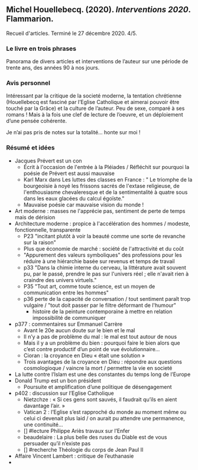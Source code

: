 ## Michel Houellebecq. (2020). _Interventions 2020_. Flammarion.

Recueil d'articles. Terminé le 27 décembre 2020. 4/5.

### Le livre en trois phrases

Panorama de divers articles et interventions de l’auteur sur une période de trente ans, des années 90 à nos jours. 

### Avis personnel

Intéressant par la critique de la societé moderne, la tentation chrétienne (Houellebecq est fasciné par l’Eglise Catholique et aimerai pouvoir être touché par la Grâce) et la culture de l’auteur. Peu de sexe, comparé à ses romans ! Mais à la fois une clef de lecture de l’oeuvre, et un déploiement d’une pensée cohérente.

Je n’ai pas pris de notes sur la totalité... honte sur moi !

### Résumé et idées

- Jacques Prévert est un con 
	- Écrit à l'occasion de l'entrée à la Pléiades / Réfléchit sur pourquoi la poésie de Prévert est aussi mauvaise
	- Karl Marx dans Les luttes des classes en France : " Le triomphe de la bourgeoisie à noyé les frissons sacrés de l'extase religieuse, de l'enthousiasme chevaleresque et de la sentimentalité à quatre sous dans les eaux glacées du calcul égoïste."
	- Mauvaise poésie car mauvaise vision du monde !
- Art moderne : masses ne l'apprécie pas, sentiment de perte de temps mais de dérision
- Architecture moderne : propice à l'accélération des hommes / modeste, fonctionnelle, transparente
	- P23 "incitant plutôt à voir la beauté comme une sorte de revanche sur la raison"
	- Plus que économie de marché : société de l'attractivité et du coût 
	- "Appurement des valeurs symboliques" des professions pour les réduire à une hiérarchie basée sur revenus et temps de travail
	- p33 "Dans la chimie interne du cerveau, la littérature avait souvent pu, par le passé, prendre le pas sur l'univers réel ; elle n'avait rien à craindre des univers virtuels."
	- P35 "Tout art, comme toute science, est un moyen de communication entre les hommes"
	- p36 perte de la capacité de conversation / tout sentiment paraît trop vulgaire / "tout doit passer par le filtre déformant de l'humour"
		- histoire de la peinture contemporaine à mettre en relation impossibilité de communiquer
- p377 : commentaires sur Emmanuel Carrère
	- Avant le 20e aucun doute sur le bien et le mal
	- Il n’y a pas de problème du mal : le mal est tout autour de nous
	- Mais il y a un problème du bien : pourquoi faire le bien alors que c’est contre productif d’un point de vue évolutionnaire...
	- Cioran : la croyance en Dieu « était une solution »
	- Trois avantages de la croyance en Dieu : répondre aux questions cosmologioque / vaincre la mort / permettre la vie en societé
- La lutte contre l’Islam est une des constantes du temps long de l’Europe
- Donald Trump est un bon président
	- Poursuite et amplification d’une politique de désengagement
- p402 : discussion sur l’Eglise Catholique
	- Nietzchze : « Si ces gens sont sauvés, il faudrait qu’ils en aient davantage l’air. »
	- Vatican 2 : l’Eglise s’est rapproché du monde au moment même ou celui ci devenait plus laid / on aurait pu attendre une permanence, une continuité...
	- [] #lecture Philippe Ariès travaux sur l’Enfer
	- beaudelaire : La plus belle des ruses du Diable est de vous persuader qu’il n’existe pas
	- [] #recherche Théologie du corps de Jean Paul II
- Affaire Vincent Lambert : critique de l’euthanasie
- 


